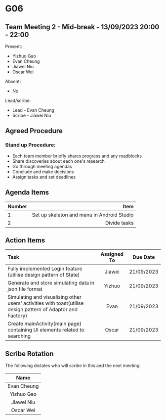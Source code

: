 # G06
## Team Meeting 2 -  Mid-break - 13/09/2023 20:00 - 22:00

Present:

- Yizhuo Gao
- Evan Cheung
- Jiawei Niu
- Oscar Wei

Absent:

- No

Lead/scribe:

- Lead - Evan Cheung
- Scribe - Jiawei Niu


## Agreed Procedure

### Stand up Procedure:
- Each team member briefly shares progress and any roadblocks
- Share discoveries about each one's research
- Go through meeting agendas
- Conclude and make decisions
- Assign tasks and set deadlines

## Agenda Items

| Number |                                       Item |   
|:-------|-------------------------------------------:|
| 1      | Set up skeleton and menu in Android Studio |
| 2      |                               Divide tasks |




## Action Items

| Task                                            | Assigned To |  Due Date  |
|:------------------------------------------------|:-----------:|:----------:|
| Fully implemented Login feature (utilise design pattern of State)   |   Jiawei    | 21/09/2023 |
| Generate and store simulating data in json file format   |   Yizhuo    | 21/09/2023 |
| Simulating and visualising other users' activities with toast(utilise design pattern of Adaptor and Factory)   |    Evan    | 21/09/2023 |
| Create mainActivity(main page) containing UI elements related to searching  |    Oscar    | 21/09/2023 |

## Scribe Rotation

The following dictates who will scribe in this and the next meeting.

|    Name     |
|:-----------:|
| Evan Cheung |
| Yizhuo Gao  |
| Jiawei Niu  |
|  Oscar Wei  |
